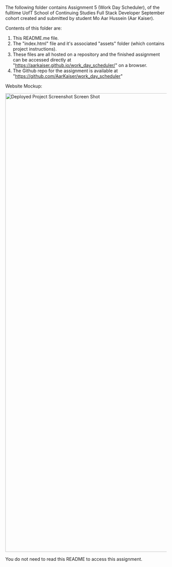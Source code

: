The following folder contains Assignment 5 (Work Day Scheduler), of the fulltime UofT School of Continuing Studies Full Stack Developer September cohort created and submitted by student Mo Aar Hussein (Aar Kaiser).

Contents of this folder are:

1) This README.me file.
2) The "index.html" file  and it's associated "assets" folder (which contains project instructions).
4) These files are all hosted on a repository and the finished assignment can be accessed directly at "https://aarkaiser.github.io/work_day_scheduler/" on  a browser.
5) The Github repo for the assignment is available at "https://github.com/AarKaiser/work_day_scheduler"

Website Mockup:

<img width="1434" alt="Deployed Project Screenshot Screen Shot" src="https://github.com/AarKaiser/work_day_scheduler/blob/main/Assets/images/screenshot.png">

You do not need to read this README to access this assignment.

